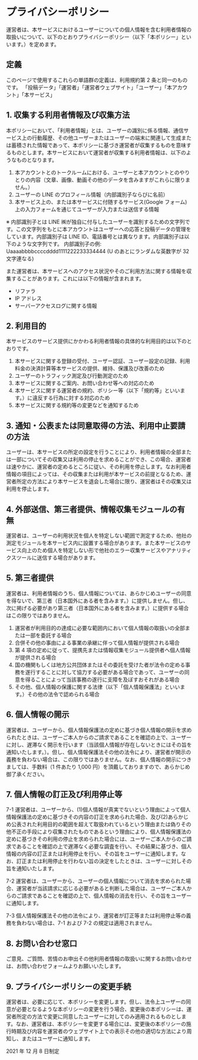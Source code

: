 # プライバシーポリシー

運営者は、本サービスにおけるユーザーについての個人情報を含む利用者情報の取扱いについて、以下のとおりプライバシーポリシー（以下「本ポリシー」といいます。）を定めます。

## 定義

このページで使用するこれらの単語群の定義は、利用規約第 2 条と同一のものです。
「投稿データ」「運営者」「運営者ウェブサイト」「ユーザー」「本アカウント」「本サービス」

## 1. 収集する利用者情報及び収集方法

本ポリシーにおいて、「利用者情報」とは、ユーザーの識別に係る情報、通信サービス上の行動履歴、その他ユーザーまたはユーザーの端末に関連して生成または蓄積された情報であって、本ポリシーに基づき運営者が収集するものを意味するものとします。本サービスにおいて運営者が収集する利用者情報は、以下のようなものとなります。

1. 本アカウントとのトークルームにおける、ユーザーと本アカウントとのやりとりの内容（文章、画像、動画その他のデータを含みますがこれらに限りません。）
2. ユーザーの LINE のプロフィール情報（内部識別子ならびに名前）
3. 本サービス上の、または本サービスに付随するサービス(Google フォーム)上の入力フォームを通じてユーザーが入力または送信する情報

※ 内部識別子とは LINE ㈱が独自に付与したユーザーを識別するための文字列です。この文字列をもとに本アカウントはユーザーへの応答と投稿データの管理をしています。内部識別子は LINE ID、電話番号とは異なります。内部識別子は以下のような文字列です。
内部識別子の例: Uaaaabbbbccccdddd1111222233334444 (U のあとにランダムな英数字が 32 文字連なる)

また運営者は、本サービスへのアクセス状況やそのご利用方法に関する情報を収集することがあります。これには以下の情報が含まれます。

- リファラ
- IP アドレス
- サーバーアクセスログに関する情報

## 2. 利用目的

本サービスのサービス提供にかかわる利用者情報の具体的な利用目的は以下のとおりです。

1. 本サービスに関する登録の受付、ユーザー認証、ユーザー設定の記録、利用料金の決済計算等本サービスの提供、維持、保護及び改善のため
2. ユーザーのトラフィック測定及び行動測定のため
3. 本サービスに関するご案内、お問い合わせ等への対応のため
4. 本サービスに関する運営者の規約、ポリシー等（以下「規約等」といいます。）に違反する行為に対する対応のため
5. 本サービスに関する規約等の変更などを通知するため

## 3. 通知・公表または同意取得の方法、利用中止要請の方法

ユーザーは、本サービスの所定の設定を行うことにより、利用者情報の全部または一部についてその収集又は利用の停止を求めることができ、この場合、運営者は速やかに、運営者の定めるところに従い、その利用を停止します。なお利用者情報の項目によっては、その収集または利用が本サービスの前提となるため、運営者所定の方法により本サービスを退会した場合に限り、運営者はその収集又は利用を停止します。

## 4. 外部送信、第三者提供、情報収集モジュールの有無

運営者は、ユーザーの利用状況を個人を特定しない範囲で測定するため、他社の測定モジュールを本サービス内に設置する場合があります。また本サービスのサービス向上のため個人を特定しない形で他社のエラー収集サービスやアナリティクスツールに送信する場合があります。

## 5. 第三者提供

運営者は、利用者情報のうち、個人情報については、あらかじめユーザーの同意を得ないで、第三者（日本国外にある者を含みます。）に提供しません。但し、次に掲げる必要があり第三者（日本国外にある者を含みます。）に提供する場合はこの限りではありません。

1. 運営者が利用目的の達成に必要な範囲内において個人情報の取扱いの全部または一部を委託する場合
2. 合併その他の事由による事業の承継に伴って個人情報が提供される場合
3. 第 4 項の定めに従って、提携先または情報収集モジュール提供者へ個人情報が提供される場合
4. 国の機関もしくは地方公共団体またはその委託を受けた者が法令の定める事務を遂行することに対して協力する必要がある場合であって、ユーザーの同意を得ることによって当該事務の遂行に支障を及ぼすおそれがある場合
5. その他、個人情報の保護に関する法律（以下「個人情報保護法」といいます。）その他の法令で認められる場合

## 6. 個人情報の開示

運営者は、ユーザーから、個人情報保護法の定めに基づき個人情報の開示を求められたときは、ユーザーご本人からのご請求であることを確認の上で、ユーザーに対し、遅滞なく開示を行います（当該個人情報が存在しないときにはその旨を通知いたします。）。但し、個人情報保護法その他の法令により、運営者が開示の義務を負わない場合は、この限りではありません。なお、個人情報の開示につきましては、手数料（1 件あたり 1,000 円）を頂戴しておりますので、あらかじめ御了承ください。

## 7. 個人情報の訂正及び利用停止等

7-1 運営者は、ユーザーから、(1)個人情報が真実でないという理由によって個人情報保護法の定めに基づきその内容の訂正を求められた場合、及び(2)あらかじめ公表された利用目的の範囲を超えて取扱われているという理由または偽りその他不正の手段により収集されたものであるという理由により、個人情報保護法の定めに基づきその利用の停止を求められた場合には、ユーザーご本人からのご請求であることを確認の上で遅滞なく必要な調査を行い、その結果に基づき、個人情報の内容の訂正または利用停止を行い、その旨をユーザーに通知します。なお、訂正または利用停止を行わない旨の決定をしたときは、ユーザーに対しその旨を通知いたします。

7-2 運営者は、ユーザーから、ユーザーの個人情報について消去を求められた場合、運営者が当該請求に応じる必要があると判断した場合は、ユーザーご本人からのご請求であることを確認の上で、個人情報の消去を行い、その旨をユーザーに通知します。

7-3 個人情報保護法その他の法令により、運営者が訂正等または利用停止等の義務を負わない場合は、7-1 および 7-2 の規定は適用されません。

## 8. お問い合わせ窓口

ご意見、ご質問、苦情のお申出その他利用者情報の取扱いに関するお問い合わせは、お問い合わせフォームよりお願いいたします。

## 9. プライバシーポリシーの変更手続

運営者は、必要に応じて、本ポリシーを変更します。但し、法令上ユーザーの同意が必要となるような本ポリシーの変更を行う場合、変更後の本ポリシーは、運営者所定の方法で変更に同意したユーザーに対してのみ適用されるものとします。なお、運営者は、本ポリシーを変更する場合には、変更後の本ポリシーの施行時期及び内容を運営者のウェブサイト上での表示その他の適切な方法により周知し、またはユーザーに通知します。

2021 年 12 月 8 日制定

